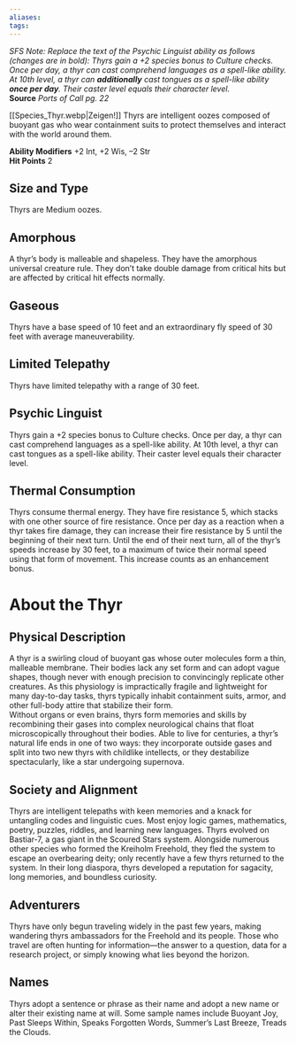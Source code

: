 ```yaml
---
aliases: 
tags: 
---
```

_SFS Note: Replace the text of the Psychic Linguist ability as follows (changes are in bold): Thyrs gain a +2 species bonus to Culture checks. Once per day, a thyr can cast comprehend languages as a spell-like ability. At 10th level, a thyr can **additionally** cast tongues as a spell-like ability **once per day**. Their caster level equals their character level._  
**Source** _Ports of Call pg. 22_  

[[Species_Thyr.webp|Zeigen!]]
Thyrs are intelligent oozes composed of buoyant gas who wear containment suits to protect themselves and interact with the world around them.  
  
**Ability Modifiers** +2 Int, +2 Wis, –2 Str  
**Hit Points** 2

## Size and Type

Thyrs are Medium oozes.  

## Amorphous

A thyr’s body is malleable and shapeless. They have the amorphous universal creature rule. They don’t take double damage from critical hits but are affected by critical hit effects normally.  

## Gaseous

Thyrs have a base speed of 10 feet and an extraordinary fly speed of 30 feet with average maneuverability.  

## Limited Telepathy

Thyrs have limited telepathy with a range of 30 feet.  

## Psychic Linguist

Thyrs gain a +2 species bonus to Culture checks. Once per day, a thyr can cast comprehend languages as a spell-like ability. At 10th level, a thyr can cast tongues as a spell-like ability. Their caster level equals their character level.  

## Thermal Consumption

Thyrs consume thermal energy. They have fire resistance 5, which stacks with one other source of fire resistance. Once per day as a reaction when a thyr takes fire damage, they can increase their fire resistance by 5 until the beginning of their next turn. Until the end of their next turn, all of the thyr’s speeds increase by 30 feet, to a maximum of twice their normal speed using that form of movement. This increase counts as an enhancement bonus.

# About the Thyr

## Physical Description

A thyr is a swirling cloud of buoyant gas whose outer molecules form a thin, malleable membrane. Their bodies lack any set form and can adopt vague shapes, though never with enough precision to convincingly replicate other creatures. As this physiology is impractically fragile and lightweight for many day-to-day tasks, thyrs typically inhabit containment suits, armor, and other full-body attire that stabilize their form.  
Without organs or even brains, thyrs form memories and skills by recombining their gases into complex neurological chains that float microscopically throughout their bodies. Able to live for centuries, a thyr’s natural life ends in one of two ways: they incorporate outside gases and split into two new thyrs with childlike intellects, or they destabilize spectacularly, like a star undergoing supernova.  

## Society and Alignment

Thyrs are intelligent telepaths with keen memories and a knack for untangling codes and linguistic cues. Most enjoy logic games, mathematics, poetry, puzzles, riddles, and learning new languages. Thyrs evolved on Bastiar-7, a gas giant in the Scoured Stars system. Alongside numerous other species who formed the Kreiholm Freehold, they fled the system to escape an overbearing deity; only recently have a few thyrs returned to the system. In their long diaspora, thyrs developed a reputation for sagacity, long memories, and boundless curiosity.  

## Adventurers

Thyrs have only begun traveling widely in the past few years, making wandering thyrs ambassadors for the Freehold and its people. Those who travel are often hunting for information—the answer to a question, data for a research project, or simply knowing what lies beyond the horizon.  

## Names

Thyrs adopt a sentence or phrase as their name and adopt a new name or alter their existing name at will. Some sample names include Buoyant Joy, Past Sleeps Within, Speaks Forgotten Words, Summer’s Last Breeze, Treads the Clouds.
